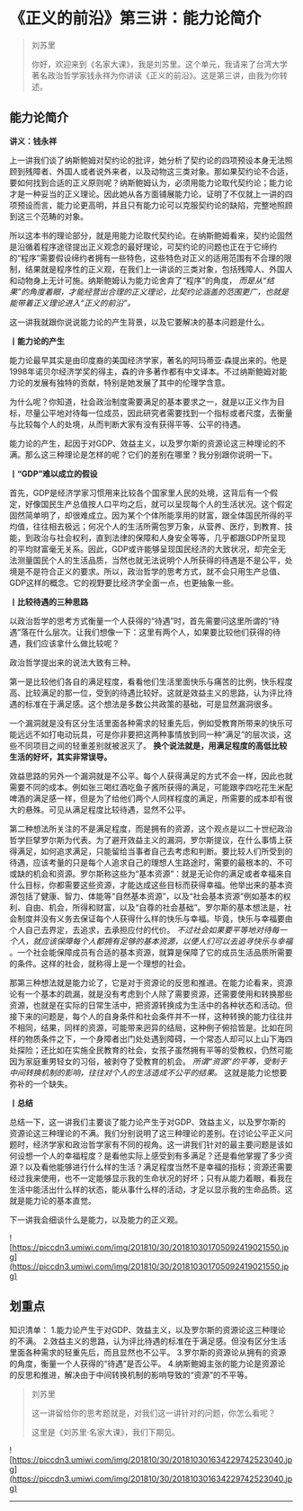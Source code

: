 # 《正义的前沿》第三讲：能力论简介

> 刘苏里
> 
> 你好，欢迎来到《名家大课》，我是刘苏里。这个单元，我请来了台湾大学著名政治哲学家钱永祥为你讲读《正义的前沿》。这是第三讲，由我为你转述。

## 能力论简介

 **讲义：钱永祥**

上一讲我们谈了纳斯鲍姆对契约论的批评，她分析了契约论的四项预设本身无法照顾到残障者、外国人或者说外来者，以及动物这三类对象。那如果契约论不合适，要如何找到合适的正义原则呢？纳斯鲍姆认为，必须用能力论取代契约论；能力论才是一种妥当的正义理论。因此她从各方面铺展能力论，证明了不仅就上一讲的四项预设而言，能力论更高明，并且只有能力论可以克服契约论的缺陷，完整地照顾到这三个范畴的对象。

所以这本书的理论部分，就是用能力论取代契约论。在纳斯鲍姆看来，契约论固然是沿循着程序途径提出正义观念的最好理论，可契约论的问题也正在于它缔约的“程序”需要假设缔约者拥有一些特色，这些特色对正义的适用范围有不合理的限制，结果就是程序性的正义观，在我们上一讲谈的三类对象，包括残障人、外国人和动物身上无计可施。纳斯鲍姆认为能力论舍弃了“程序”的角度， *而是从“结果”的角度着眼，才能经营出合理的正义理论，比契约论涵盖的范围更广，也就是能带着正义理论进入“正义的前沿”。*

这一讲我就跟你说说能力论的产生背景，以及它要解决的基本问题是什么。

 **丨能力论的产生**

能力论最早其实是由印度裔的美国经济学家，著名的阿玛蒂亚·森提出来的。他是1998年诺贝尔经济学奖的得主，森的许多著作都有中文译本。不过纳斯鲍姆对能力论的发展有独特的贡献，特别是她发展了其中的伦理学含意。

为什么呢？你知道，社会政治制度需要满足的基本要求之一，就是以正义作为目标，尽量公平地对待每一位成员，因此研究者需要找到一个指标或者尺度，去衡量与比较每个人的处境，从而判断大家有没有获得平等、公平的待遇。

能力论的产生，起因于对GDP、效益主义，以及罗尔斯的资源论这三种理论的不满。那么这三种理论是怎样的呢？它们的差别在哪里？我分别跟你说明一下。

 **丨“GDP”难以成立的假设**

首先，GDP是经济学家习惯用来比较各个国家里人民的处境，这背后有一个假定，好像国民生产总值按人口平均之后，就可以呈现每个人的生活状况。这个假定固然简单明了，却很难成立。因为某个个体所能享用的财富，跟全体国民所得的平均值，往往相去极远；何况个人的生活所需包罗万象，从营养、医疗，到教育、技能，到政治与社会权利，直到法律的保障和人身安全等等，几乎都跟GDP所呈现的平均财富毫无关系。因此，GDP或许能够呈现国民经济的大致状况，却完全无法测量国民个人的生活品质，当然也就无法说明个人所获得的待遇是不是公平，处境是不是符合正义的要求。所以，政治哲学的思考方式，就不会只用生产总值、GDP这样的概念。它的视野要比经济学全面一点，也更抽象一些。

 **丨比较待遇的三种思路**

以政治哲学的思考方式衡量一个人获得的“待遇”时，首先需要问这里所谓的“待遇”落在什么层次。让我们想像一下：这里有两个人，如果要比较他们获得的待遇，我们应该拿什么做比较呢？

政治哲学提出来的说法大致有三种。

第一是比较他们各自的满足程度，看看他们生活里面快乐与痛苦的比例，快乐程度高、比较满足的那一位，受到的待遇比较好。这就是效益主义的思路，认为评比待遇的标准在于满足感。这个想法是多数公共政策的基础，可是显然漏洞很多。

一个漏洞就是没有区分生活里面各种需求的轻重先后，例如受教育所带来的快乐可能远远不如打电动玩具，可是你非要把这两种事情放到同一种“满足”的层次谈，这些不同项目之间的轻重差别就被泯灭了。 **换个说法就是，用满足程度的高低比较生活的好坏，其实非常误导。**

效益思路的另外一个漏洞就是不公平。每个人获得满足的方式不会一样，因此也就需要不同的成本。例如张三喝红酒吃鱼子酱所获得的满足，可能跟李四吃花生米配啤酒的满足感一样，但是为了给他们两个人同样程度的满足，所需要的成本却有很大的悬殊。可见从满足程度比较待遇，显然不公平。

第二种想法所关注的不是满足程度，而是拥有的资源，这个观点是以二十世纪政治哲学巨擘罗尔斯为代表。为了避开效益主义的漏洞，罗尔斯提议，在什么事情上获得满足，如何追求满足，只能留给当事者自己去考虑和判断。要比较人们所受到的待遇，应该考量的只是每个人追求自己的理想人生路途时，需要的最根本的、不可或缺的机会和资源。罗尔斯称这些为“基本资源”：就是无论你的满足或者幸福来自什么目标，你都需要这些资源，才能达成这些目标而获得幸福。他举出来的基本资源包括了健康、智力、体能等“自然基本资源”，以及“社会基本资源”例如基本的权利、自由、机会，所得和财富，以及“自尊的社会基础”。罗尔斯的基本想法是，社会制度并没有义务去保证每个人获得什么样的快乐与幸福。毕竟，快乐与幸福要由个人自己去界定，去追求，去承担应付的代价。 *不过社会如果要平等地对待每一个人，就应该保障每个人都拥有足够的基本资源，以便人们可以去追寻快乐与幸福* 。一个社会能保障成员有合适的基本资源，就算是保障了它的成员生活品质所需要的条件。这样的社会，就称得上是一个理想的社会。

那第三种想法就是能力论了，它是对于资源论的反思和推进。在能力论看来，资源论有一个基本的疏漏，就是没有考虑到个人除了需要资源，还需要使用和转换那些资源，也就是在实际的日常生活中，把资源转换成为生活中的各种状态和活动。但接下来的问题是，每个人的自身条件和社会条件并不一样，这种转换的能力往往并不相同，结果，同样的资源，可能带来迥异的结局，这种例子俯拾皆是。比如在同样的物质条件之下，一个身障者出门处处遇到障碍，一个常态人却可以上山下海四处探险；还比如在实施全民教育的社会，女孩子虽然拥有平等的受教权，仍然可能因为家庭重男轻女的习俗，被剥夺了受教育的机会。 *所谓“资源”的平等，受制于中间转换机制的影响，往往对个人的生活造成不公平的结果。* 这就是能力论想要弥补的一个缺失。

 **丨总结**

总结一下，这一讲我们主要谈了能力论产生于对GDP、效益主义，以及罗尔斯的资源论这三种理论的不满。我们分别说明了这三种理论的差别。在讨论公平正义问题时，经济学家和政治哲学家有不同的视角。这一讲我们针对的最主要问题是该如何设想一个人的幸福程度？是看他实际上感受到有多满足？还是看他掌握了多少资源？以及看他能够进行什么样的生活？满足程度当然不是幸福的指标；资源还需要经过我来使用，也不一定能够显示我的生命状况的好坏；只有从能力着眼，看我在生活中能活出什么样的状态，能从事什么样的活动，才足以显示我的生命品质。这就是能力论的基本直觉。

下一讲我会细谈什么是能力，以及能力的正义观。

![https://piccdn3.umiwi.com/img/201810/30/201810301705092419021550.jpg](https://piccdn3.umiwi.com/img/201810/30/201810301705092419021550.jpg)

## 划重点

知识清单：
1.能力论产生于对GDP、效益主义，以及罗尔斯的资源论这三种理论的不满。
2.效益主义的思路，认为评比待遇的标准在于满足感。但没有区分生活里面各种需求的轻重先后，而且显然也不公平。
3.罗尔斯的资源论从拥有的资源的角度，衡量一个人获得的“待遇”是否公平。
4.纳斯鲍姆主张的能力论是资源论的反思和推进，解决由于中间转换机制的影响导致的“资源”的不平等。


> 刘苏里
> 
> 这一讲留给你的思考题就是，对我们这一讲针对的问题，你怎么看呢？
> 
> 这里是《刘苏里·名家大课》，我们下期见。

![https://piccdn3.umiwi.com/img/201810/30/201810301634229742523040.jpg](https://piccdn3.umiwi.com/img/201810/30/201810301634229742523040.jpg)

---

